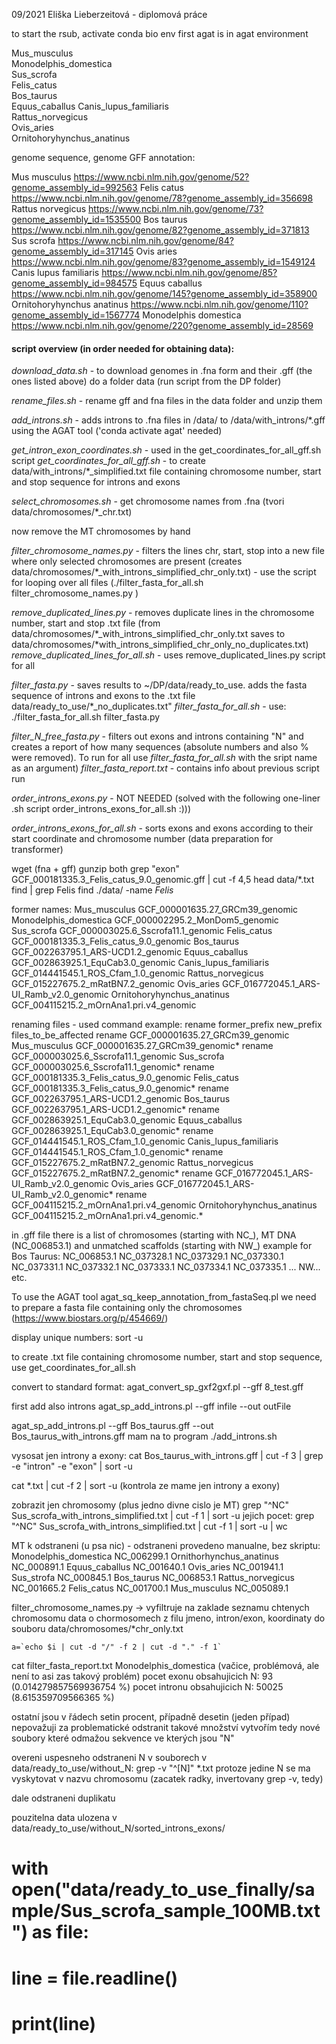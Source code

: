 09/2021
Eliška Lieberzeitová - diplomová práce

to start the rsub, activate conda bio env first
agat is in agat environment

Mus_musculus                
Monodelphis_domestica       
Sus_scrofa                  
Felis_catus                 
Bos_taurus                  
Equus_caballus 
Canis_lupus_familiaris     
Rattus_norvegicus  
Ovis_aries      
Ornitohoryhynchus_anatinus

genome sequence, genome GFF annotation:

Mus musculus	https://www.ncbi.nlm.nih.gov/genome/52?genome_assembly_id=992563
Felis catus	https://www.ncbi.nlm.nih.gov/genome/78?genome_assembly_id=356698
Rattus norvegicus	https://www.ncbi.nlm.nih.gov/genome/73?genome_assembly_id=1535500
Bos taurus	https://www.ncbi.nlm.nih.gov/genome/82?genome_assembly_id=371813
Sus scrofa	https://www.ncbi.nlm.nih.gov/genome/84?genome_assembly_id=317145
Ovis aries	https://www.ncbi.nlm.nih.gov/genome/83?genome_assembly_id=1549124
Canis lupus familiaris	https://www.ncbi.nlm.nih.gov/genome/85?genome_assembly_id=984575
Equus caballus	https://www.ncbi.nlm.nih.gov/genome/145?genome_assembly_id=358900
Ornitohoryhynchus anatinus	https://www.ncbi.nlm.nih.gov/genome/110?genome_assembly_id=1567774
Monodelphis domestica	https://www.ncbi.nlm.nih.gov/genome/220?genome_assembly_id=28569

#### script overview (in order needed for obtaining data):
*download_data.sh* - to download genomes in .fna form and their .gff (the ones listed above) do a folder data (run script from the DP folder) 

*rename_files.sh* - rename gff and fna files in the data folder and unzip them

*add_introns.sh* - adds introns to .fna files in /data/ to /data/with_introns/\*.gff using the AGAT tool ('conda activate agat' needed)

*get_intron_exon_coordinates.sh* - used in the get_coordinates_for_all_gff.sh script
*get_coordinates_for_all_gff.sh* - to create data/with_introns/*_simplified.txt file containing chromosome number, start and stop sequence for introns and exons

*select_chromosomes.sh*  - get chromosome names from .fna (tvori data/chromosomes/\*_chr.txt)

now remove the MT chromosomes by hand

*filter_chromosome_names.py* - filters the lines chr, start, stop into a new file where only selected chromosomes are present (creates data/chromosomes/\*_with_introns_simplified_chr_only.txt) - use the script for looping over all files (./filter_fasta_for_all.sh filter_chromosome_names.py )

*remove_duplicated_lines.py* - removes duplicate lines in the chromosome number, start and stop .txt file (from data/chromosomes/\*_with_introns_simplified_chr_only.txt saves to data/chromosomes/\*with_introns_simplified_chr_only_no_duplicates.txt)             
*remove_duplicated_lines_for_all.sh* - uses remove_duplicated_lines.py script for all

*filter_fasta.py*  - saves results to ~/DP/data/ready_to_use. adds the fasta sequence of introns and exons to the .txt file data/ready_to_use/\*_no_duplicates.txt"
*filter_fasta_for_all.sh*  - use: ./filter_fasta_for_all.sh filter_fasta.py
      
*filter_N_free_fasta.py* - filters out exons and introns containing "N" and creates a report of how many sequences (absolute numbers and also % were removed). To run for all use *filter_fasta_for_all.sh* with the sript name as an argument)
*filter_fasta_report.txt*  - contains info about previous script run

*order_introns_exons.py* - NOT NEEDED (solved with the following one-liner .sh script order_introns_exons_for_all.sh :)))

*order_introns_exons_for_all.sh* - sorts exons and exons according to their start coordinate and chromosome number (data preparation for transformer)

wget (fna + gff)
gunzip both
grep "exon" GCF_000181335.3_Felis_catus_9.0_genomic.gff | cut -f 4,5
head data/*.txt
find | grep Felis
find ./data/ -name *Felis*

former names:
Mus_musculus				GCF_000001635.27_GRCm39_genomic
Monodelphis_domestica		GCF_000002295.2_MonDom5_genomic
Sus_scrofa					GCF_000003025.6_Sscrofa11.1_genomic
Felis_catus					GCF_000181335.3_Felis_catus_9.0_genomic
Bos_taurus					GCF_002263795.1_ARS-UCD1.2_genomic
Equus_caballus				GCF_002863925.1_EquCab3.0_genomic
Canis_lupus_familiaris		GCF_014441545.1_ROS_Cfam_1.0_genomic
Rattus_norvegicus			GCF_015227675.2_mRatBN7.2_genomic
Ovis_aries					GCF_016772045.1_ARS-UI_Ramb_v2.0_genomic
Ornitohoryhynchus_anatinus	GCF_004115215.2_mOrnAna1.pri.v4_genomic

renaming files - used command example:
rename former_prefix new_prefix files_to_be_affected
rename GCF_000001635.27_GRCm39_genomic Mus_musculus GCF_000001635.27_GRCm39_genomic*
rename GCF_000003025.6_Sscrofa11.1_genomic Sus_scrofa GCF_000003025.6_Sscrofa11.1_genomic*
rename GCF_000181335.3_Felis_catus_9.0_genomic Felis_catus GCF_000181335.3_Felis_catus_9.0_genomic*
rename GCF_002263795.1_ARS-UCD1.2_genomic Bos_taurus	 GCF_002263795.1_ARS-UCD1.2_genomic*
rename GCF_002863925.1_EquCab3.0_genomic Equus_caballus GCF_002863925.1_EquCab3.0_genomic*
rename GCF_014441545.1_ROS_Cfam_1.0_genomic Canis_lupus_familiaris GCF_014441545.1_ROS_Cfam_1.0_genomic*
rename GCF_015227675.2_mRatBN7.2_genomic Rattus_norvegicus GCF_015227675.2_mRatBN7.2_genomic*
rename GCF_016772045.1_ARS-UI_Ramb_v2.0_genomic Ovis_aries	 GCF_016772045.1_ARS-UI_Ramb_v2.0_genomic*
rename GCF_004115215.2_mOrnAna1.pri.v4_genomic Ornitohoryhynchus_anatinus GCF_004115215.2_mOrnAna1.pri.v4_genomic.*

in .gff file there is a list of chromosomes (starting with NC_), MT DNA (NC_006853.1) and unmatched scaffolds (starting with NW_)
example for Bos Taurus:
NC_006853.1
NC_037328.1
NC_037329.1
NC_037330.1
NC_037331.1
NC_037332.1
NC_037333.1
NC_037334.1
NC_037335.1
...
NW...
etc.

To use the AGAT tool agat_sq_keep_annotation_from_fastaSeq.pl we need to prepare a fasta file containing only the chromosomes (https://www.biostars.org/p/454669/)

display unique numbers: sort -u 

to create .txt file containing chromosome number, start and stop sequence, use get_coordinates_for_all.sh

convert to standard format:
agat_convert_sp_gxf2gxf.pl --gff 8_test.gff

first add also introns
agat_sp_add_introns.pl --gff infile --out outFile



agat_sp_add_introns.pl --gff Bos_taurus.gff --out Bos_taurus_with_introns.gff
mam na to program ./add_introns.sh

vysosat jen introny a exony:
cat Bos_taurus_with_introns.gff | cut -f 3 | grep -e "intron" -e "exon" | sort -u

 cat *.txt | cut -f 2 | sort -u (kontrola ze mame jen introny a exony)

zobrazit jen chromosomy (plus jedno divne cislo je MT)
grep "^NC" Sus_scrofa_with_introns_simplified.txt | cut -f 1 | sort -u
jejich pocet:
 grep "^NC" Sus_scrofa_with_introns_simplified.txt | cut -f 1 | sort -u | wc

MT k odstraneni (u psa nic) - odstraneni provedeno manualne, bez skriptu:
Monodelphis_domestica NC_006299.1
Ornithorhynchus_anatinus NC_000891.1
Equus_caballus NC_001640.1
Ovis_aries  NC_001941.1
Sus_strofa NC_000845.1
Bos_taurus NC_006853.1
Rattus_norvegicus NC_001665.2
Felis_catus NC_001700.1
Mus_musculus NC_005089.1

filter_chromosome_names.py -> vyfiltruje na zaklade seznamu chtenych chromosomu data o chormosomech z filu jmeno, intron/exon, koordinaty do souboru data/chromosomes/\*chr_only.txt

    a=`echo $i | cut -d "/" -f 2 | cut -d "." -f 1`


cat filter_fasta_report.txt
Monodelphis_domestica (vačice, problémová, ale není to asi zas takový problém)
pocet exonu obsahujicich N: 93 (0.014279857569936754 %)
pocet intronu obsahujicich N: 50025 (8.615359709566365 %)

ostatní jsou v řádech setin procent, případně desetin (jeden případ)
nepovažuji za problematické odstranit takové množství
vytvořím tedy nové soubory které odmažou sekvence ve kterých jsou "N"


overeni uspesneho odstraneni N v souborech v data/ready_to_use/without_N:
grep -v "^[N]" \*.txt 
protoze jedine N se ma vyskytovat v nazvu chromosomu (zacatek radky, invertovany grep -v, tedy)

dale odstraneni duplikatu

pouzitelna data ulozena v data/ready_to_use/without_N/sorted_introns_exons/

# with open("data/ready_to_use_finally/sample/Sus_scrofa_sample_100MB.txt") as file:
#     line = file.readline()
#     print(line)